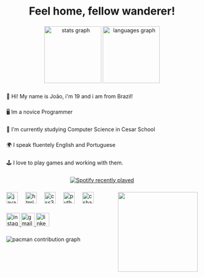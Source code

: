 <h1 align="center">Feel home, fellow wanderer!</h1>

###

<div align="center">
  <img src="https://github-readme-stats.vercel.app/api?username=Hirouzs&hide_title=false&hide_rank=false&show_icons=true&include_all_commits=true&count_private=true&disable_animations=false&theme=dracula&locale=en&hide_border=false" height="150" alt="stats graph"  />
  <img src="https://github-readme-stats.vercel.app/api/top-langs?username=Hirouzs&locale=en&hide_title=false&layout=compact&card_width=320&langs_count=5&theme=dracula&hide_border=false&custom_title=L%C3%ADnguagens%20Mais%20Usadas" height="150" alt="languages graph"  />
</div>

###

<p align="left">👋 Hi! My name is João, i'm 19 and i am from Brazil!</p>

###

<p align="left">🖥 Im a novice Programmer</p>

###

<p align="left">📖 I'm currently studying Computer Science in Cesar School</p>

###

<p align="left">🌍 I speak fluentely English and Portuguese</p>

###

<p align="left">🕹 I love to play games and working with them.</p>

###

<div align="center">
  <a href="https://open.spotify.com/user/Hiro.">
    <img src="https://spotify-recently-played-readme.vercel.app/api?user=Hiro.&count=1&unique=true" alt="Spotify recently played"  />
  </a>
</div>

###

<img align="right" height="210" src="https://i.pinimg.com/originals/42/a4/5f/42a45f81c257479ae3536035a0097abb.gif"  />

###

<div align="left">
  <img src="https://cdn.jsdelivr.net/gh/devicons/devicon/icons/javascript/javascript-original.svg" height="30" alt="javascript logo"  />
  <img width="12" />
  <img src="https://cdn.jsdelivr.net/gh/devicons/devicon/icons/html5/html5-original.svg" height="30" alt="html5 logo"  />
  <img width="12" />
  <img src="https://cdn.jsdelivr.net/gh/devicons/devicon/icons/css3/css3-original.svg" height="30" alt="css3 logo"  />
  <img width="12" />
  <img src="https://cdn.jsdelivr.net/gh/devicons/devicon/icons/python/python-original.svg" height="30" alt="python logo"  />
  <img width="12" />
  <img src="https://cdn.jsdelivr.net/gh/devicons/devicon/icons/csharp/csharp-original.svg" height="30" alt="csharp logo"  />
</div>

###

<div align="left">
  <a href="https://www.instagram.com/euu_hiru?igsh=MWd5anZvdXRpaTdoMg==" target="_blank">
    <img src="https://img.shields.io/static/v1?message=Instagram&logo=instagram&label=&color=E4405F&logoColor=white&labelColor=&style=for-the-badge" height="35" alt="instagram logo"  />
  </a>
  <a href="joaovrdfreitas@gmail.com" target="_blank">
    <img src="https://img.shields.io/static/v1?message=Gmail&logo=gmail&label=&color=D14836&logoColor=white&labelColor=&style=for-the-badge" height="35" alt="gmail logo"  />
  </a>
  <a href="https://www.linkedin.com/in/jo%C3%A3o-vin%C3%ADcius-1bba57369?utm_source=share&utm_campaign=share_via&utm_content=profile&utm_medium=android_app" target="_blank">
    <img src="https://img.shields.io/static/v1?message=LinkedIn&logo=linkedin&label=&color=0077B5&logoColor=white&labelColor=&style=for-the-badge" height="35" alt="linkedin logo"  />
  </a>
</div>

###

<picture>
  <source media="(prefers-color-scheme: dark)" srcset="https://raw.githubusercontent.com/Hirouzs/Hirouzs/output/pacman-contribution-graph-dark.svg">
  <source media="(prefers-color-scheme: light)" srcset="https://raw.githubusercontent.com/Hirouzs/Hirouzs/output/pacman-contribution-graph.svg">
  <img alt="pacman contribution graph" src="https://raw.githubusercontent.com/Hirouzs/Hirouzs/output/pacman-contribution-graph.svg">
</picture>

###
